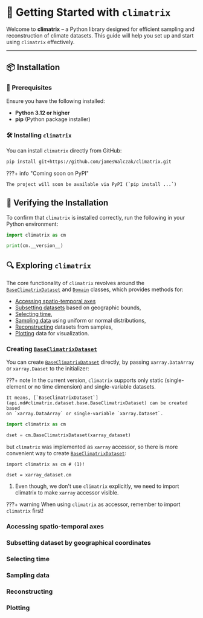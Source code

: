 # 🚀 Getting Started with `climatrix`

Welcome to **climatrix** – a Python library designed for efficient sampling and reconstruction of climate datasets. This guide will help you set up and start using `climatrix` effectively.

---

## 📦 Installation

### 🔧 Prerequisites

Ensure you have the following installed:

- **Python 3.12 or higher**
- **pip** (Python package installer)

### 🛠️ Installing `climatrix`

You can install `climatrix` directly from GitHub:

```bash
pip install git+https://github.com/jamesWalczak/climatrix.git
```

???+ info "Coming soon on PyPI"

    The project will soon be available via PyPI (`pip install ...`)



## 🧪 Verifying the Installation

To confirm that `climatrix` is installed correctly, run the following in your Python environment:


```python
import climatrix as cm

print(cm.__version__)
```

## 🔍 Exploring `climatrix`

The core functionality of `climatrix` revolves around the [`BaseClimatrixDataset`](api.md#climatrix.dataset.base.BaseClimatrixDataset) and [`Domain`](api.md#climatrix.dataset.domain.Domain) classes, which provides methods for:

- [Accessing spatio-temporal axes](#accessing-spatio-temporal-axes)
- [Subsetting datasets](#subsetting-dataset-by-geographical-coordinates) based on geographic bounds,
- [Selecting time](#selecting-time),
- [Sampling data](#sampling-data) using uniform or normal distributions,
- [Reconstructing](#reconstructing) datasets from samples,
- [Plotting](#plotting) data for visualization.

### Creating [`BaseClimatrixDataset`](api.md#climatrix.dataset.base.BaseClimatrixDataset)

You can create [`BaseClimatrixDataset`](api.md#climatrix.dataset.base.BaseClimatrixDataset) directly, by passing `xarray.DataArray` or `xarray.Daaset` to the initializer:

???+ note
    In the current version, `climatrix` supports only static (single-element or no time dimension) and single-variable datasets.

    It means, [`BaseClimatrixDataset`](api.md#climatrix.dataset.base.BaseClimatrixDataset) can be created based
    on `xarray.DataArray` or single-variable `xarray.Dataset`.

```python
import climatrix as cm

dset = cm.BaseClimatrixDataset(xarray_dataset)
```

but `climatrix` was implemented as `xarray` accessor, so there is more convenient way to create [`BaseClimatrixDataset`](api.md#climatrix.dataset.base.BaseClimatrixDataset):

``` { .python .annotate }
import climatrix as cm # (1)!

dset = xarray_dataset.cm
```

1.  Even though, we don't use `climatrix` explicitly, we need to import climatrix to make `xarray` accessor visible.

???+ warning
    When using `climatrix` as accessor, remember to import `climatrix` first!

### Accessing spatio-temporal axes

### Subsetting dataset by geographical coordinates

### Selecting time

### Sampling data

### Reconstructing

### Plotting

